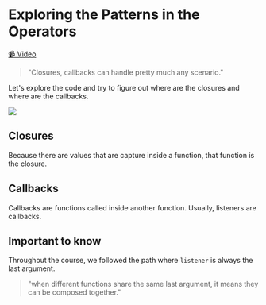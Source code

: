 # Exploring the Patterns in the Operators

[📹 Video](https://egghead.io/lessons/egghead-exploring-the-patterns-in-the-operators)

> "Closures, callbacks can handle pretty much any scenario."

Let's explore the code and try to figure out where are the closures and where are the callbacks.

![](https://res.cloudinary.com/dg3gyk0gu/image/upload/v1602630305/transcript-images/egghead-exploring-the-patterns-in-the-operators-closures_callbacks.png)

## Closures

Because there are values that are capture inside a function, that function is the closure.

## Callbacks

Callbacks are functions called inside another function. Usually, listeners are callbacks.

## Important to know

Throughout the course, we followed the path where `listener` is always the last argument.

> "when different functions share the same last argument, it means they can be composed together."

